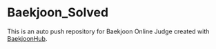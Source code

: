 # Baekjoon_Solved
This is an auto push repository for Baekjoon Online Judge created with [BaekjoonHub](https://github.com/BaekjoonHub/BaekjoonHub).
